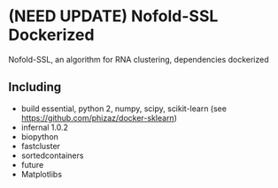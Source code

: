 # (NEED UPDATE) Nofold-SSL Dockerized

Nofold-SSL, an algorithm for RNA clustering, dependencies dockerized

## Including
- build essential, python 2, numpy, scipy, scikit-learn (see https://github.com/phizaz/docker-sklearn)
- infernal 1.0.2
- biopython
- fastcluster
- sortedcontainers
- future
- Matplotlibs
